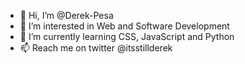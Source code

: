 - 👋 Hi, I’m @Derek-Pesa
- 👀 I’m interested in Web and Software Development
- 🌱 I’m currently learning CSS, JavaScript and Python
- 📫 Reach me on twitter @itsstillderek

<!---
Derek-Pesa/Derek-Pesa is a ✨ special ✨ repository because its `README.md` (this file) appears on your GitHub profile.
You can click the Preview link to take a look at your changes.
--->
